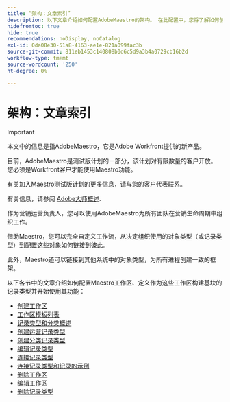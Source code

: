 ```yaml
---
title: “架构：文章索引”
description: 以下文章介绍如何配置AdobeMaestro的架构。 在此配置中，您将了解如何创建工作区、记录类型和自定义字段以映射您要在AdobeMaestro中管理的工作流。
hidefromtoc: true
hide: true
recommendations: noDisplay, noCatalog
exl-id: 0da08e30-51a8-4163-ae1e-821a099fac3b
source-git-commit: 811eb1453c140808b0d6c5d9a3b4a0729cb16b2d
workflow-type: tm+mt
source-wordcount: '250'
ht-degree: 0%

---
```


<!--
---
title: "Architecture: article index"
description: The following articles describe how you can configure the architecture of Adobe Maestro. As part of this configuration, you learn how you create workspaces, record types, and custom fields to map out the workflows you want to manage in Adobe Maestro. 
hidefromtoc: yes
author: Alina
feature: Work Management
role: User, Admin
hide: yes
---
-->

<!--update the metadata with real information when making this avilable in TOC and in the left nav-->

# 架构：文章索引

>[!IMPORTANT]
>
>本文中的信息是指AdobeMaestro，它是Adobe Workfront提供的新产品。
>
>目前，AdobeMaestro是测试版计划的一部分，该计划对有限数量的客户开放。 您必须是Workfront客户才能使用Maestro功能。
>
>有关加入Maestro测试版计划的更多信息，请与您的客户代表联系。
>
>有关信息，请参阅 [Adobe大师概述](../maestro-overview.md).

作为营销运营负责人，您可以使用AdobeMaestro为所有团队在营销生命周期中组织工作。

借助Maestro，您可以完全自定义工作流，从决定组织使用的对象类型（或记录类型）到配置这些对象如何链接到彼此。

此外，Maestro还可以链接到其他系统中的对象类型，为所有进程创建一致的框架。

以下各节中的文章介绍如何配置Maestro工作区、定义作为这些工作区构建基块的记录类型并开始使用其功能：

* [创建工作区](../architecture/create-workspaces.md)
* [工作区模板列表](../architecture/workspace-templates.md)
* [记录类型和分类概述](../architecture/overview-of-record-types-and-taxonomies.md)
* [创建运营记录类型](../architecture/create-record-types.md)
* [创建分类记录类型](../architecture/create-a-taxonomy.md)
* [编辑记录类型](../architecture/edit-record-types.md)
* [连接记录类型](../architecture/connect-record-types.md)
* [连接记录类型和记录的示例](../architecture/example-connect-record-types-and-records.md)
* [删除工作区](../architecture/delete-workspaces.md)
* [编辑工作区](/help/quicksilver/maestro/architecture/edit-workspaces.md)
* [删除记录类型](../architecture/delete-record-types.md)

